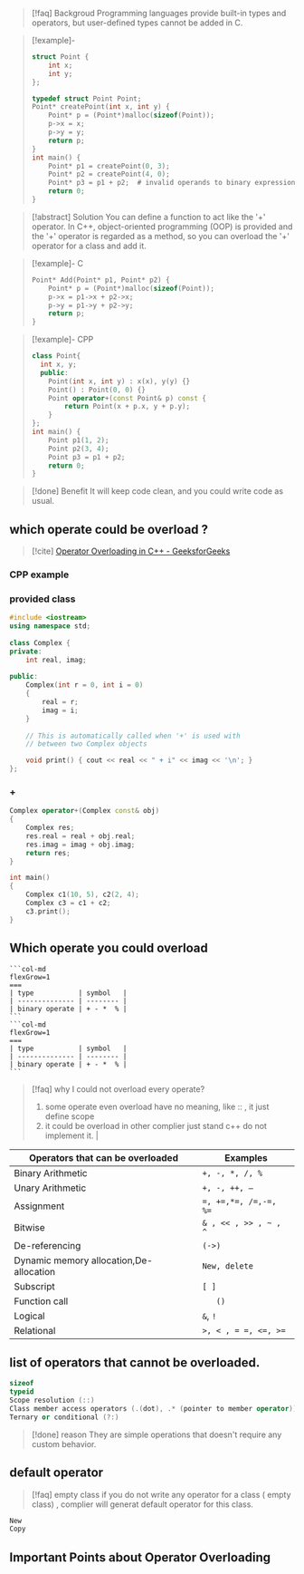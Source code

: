 
> [!faq] Backgroud 
>Programming languages provide built-in types and operators, but user-defined types cannot be added in C.

>[!example]-
>```c
> struct Point {
>     int x;
>     int y;
> };
> 
> typedef struct Point Point;
> Point* createPoint(int x, int y) {
>     Point* p = (Point*)malloc(sizeof(Point));
>     p->x = x;
>     p->y = y;
>     return p;
> }
> int main() {
>     Point* p1 = createPoint(0, 3);
>     Point* p2 = createPoint(4, 0);
>     Point* p3 = p1 + p2;  # invalid operands to binary expression ('Point *' (aka 'struct Point *') and 'Point *')
>     return 0;
> }
> ```


>[!abstract] Solution 
>You can define a function to act like the '+' operator.
> In C++, object-oriented programming (OOP) is provided and the '+' operator is regarded as a method, so you can overload the '+' operator for a class and add it.

>[!example]- C
>```c
> Point* Add(Point* p1, Point* p2) {
>     Point* p = (Point*)malloc(sizeof(Point));
>     p->x = p1->x + p2->x;
>     p->y = p1->y + p2->y;
>     return p;
> }
>```

>[!example]- CPP
> ```cpp
> class Point{
>   int x, y;
>   public:
>     Point(int x, int y) : x(x), y(y) {}
>     Point() : Point(0, 0) {}
>     Point operator+(const Point& p) const {
>         return Point(x + p.x, y + p.y);
>     }
> };
> int main() {
>     Point p1(1, 2);
>     Point p2(3, 4);
>     Point p3 = p1 + p2;
>     return 0;
> }
> ```


>[!done] Benefit
>It will keep code clean, and you could write code as usual. 


## which operate could be overload  ? 
>[!cite] 
[Operator Overloading in C++ - GeeksforGeeks](https://www.geeksforgeeks.org/operator-overloading-cpp/)


### CPP example

### provided class

```cpp
#include <iostream>
using namespace std;
 
class Complex {
private:
    int real, imag;
 
public:
    Complex(int r = 0, int i = 0)
    {
        real = r;
        imag = i;
    }
 
    // This is automatically called when '+' is used with
    // between two Complex objects

    void print() { cout << real << " + i" << imag << '\n'; }
};
```
### + 

```cpp
Complex operator+(Complex const& obj)
{
    Complex res;
    res.real = real + obj.real;
    res.imag = imag + obj.imag;
    return res;
}
```

```cpp
int main()
{
    Complex c1(10, 5), c2(2, 4);
    Complex c3 = c1 + c2;
    c3.print();
}
```

 
## Which operate you could overload 

````col
```col-md
flexGrow=1
===
| type           | symbol   |
| -------------- | -------- |
| binary operate | + - *  % |
```
```col-md
flexGrow=1
===
| type           | symbol   |
| -------------- | -------- |
| binary operate | + - *  % |
```

````

> [!faq] why I could not overload every operate? 
> 1. some operate even overload have no meaning, like :: , it just define scope 
> 2. it could be overload in other complier just stand c++ do not implement it. 
|

 
| Operators that can be overloaded        | Examples                  |
| --------------------------------------- | ------------------------- |
| Binary Arithmetic                       | `+, -, *, /, %`           |
| Unary Arithmetic                        | `+, -, ++, —`             |
| Assignment                              | `=, +=,*=, /=,-=, %=`     |
| Bitwise                                 | `& , << , >> , ~ , ^` |
| De-referencing                          | `(->)`                    |
| Dynamic memory allocation,De-allocation | `New, delete `            |
| Subscript                               | `[ ]`                     |
| Function call                           | `	()`                     |
| Logical                                 | `&`,  `!`             |
| Relational                              | `>, < , = =, <=, >=`      |


## list of operators that cannot be overloaded. 

```cpp
sizeof
typeid
Scope resolution (::)
Class member access operators (.(dot), .* (pointer to member operator))
Ternary or conditional (?:)
```

>[!done] reason 
> They are simple operations that doesn't require any custom behavior.



## default operator 

>[!faq] empty class 
>if you do not write any operator for a class ( empty class) , complier will generat default operator for this class. 

```cpp
New 
Copy

```
## Important Points about Operator Overloading 

